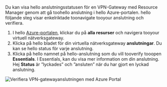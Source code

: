 Du kan visa hello anslutningsstatusen för en VPN-Gateway med Resource Manager genom att gå toohello anslutning i hello Azure-portalen. hello följande steg visar enkelriktade toonavigate tooyour anslutning och verifiera.

1. I hello [Azure-portalen](http://portal.azure.com), klickar du på **alla resurser** och navigera tooyour virtuell nätverksgateway.
2. Klicka på hello bladet för din virtuella nätverksgateway **anslutningar**. Du kan se hello status för varje anslutning.
3. Klicka på hello namnet på hello-anslutning som du vill tooverify tooopen **Essentials**. I Essentials, kan du visa mer information om din anslutning. Hej **Status** är ”lyckades” och ”ansluten” när du har gjort en lyckad anslutning.

  ![Verifiera VPN-gatewayanslutningen med Azure Portal](./media/vpn-gateway-verify-connection-portal-rm-include/connectionsucceeded.png)